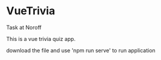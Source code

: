 # VueTrivia
Task at Noroff

This is a vue trivia quiz app.

download the file and use 'npm run serve' to run application
